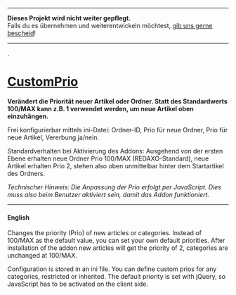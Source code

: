 --------------------------------------------------

**Dieses Projekt wird nicht weiter gepflegt.**  
Falls du es übernehmen und weiterentwickeln möchtest, [gib uns gerne bescheid](https://twitter.com/_DECAF)!

--------------------------------------------------

.  


# [CustomPrio](http://www.redaxo.org/de/download/addons/?addon_id=840)

**Verändert die Priorität neuer Artikel oder Ordner. Statt des Standardwerts 100/MAX kann z.B. 1 verwendet werden, um neue Artikel oben einzuhängen.**

Frei konfigurierbar mittels ini-Datei: Ordner-ID, Prio für neue Ordner, Prio für neue Artikel, Vererbung ja/nein.

Standardverhalten bei Aktivierung des Addons: Ausgehend von der ersten Ebene erhalten neue Ordner Prio 100/MAX (REDAXO-Standard), neue Artikel erhalten Prio 2, stehen also oben unmittelbar hinter dem Startartikel des Ordners.

*Technischer Hinweis: Die Anpassung der Prio erfolgt per JavaScript. Dies muss also beim Benutzer aktiviert sein, damit das Addon funktioniert.*

---

#### English

Changes the priority (Prio) of new articles or categories. Instead of 100/MAX as the default value, you can set your own default priorities. After installation of the addon new articles will get the priority of 2, categories are unchanged at 100/MAX.

Configuration is stored in an ini file. You can define custom prios for any categories, restricted or inherited. The default priority is set with jQuery, so JavaScript has to be activated on the client side.
